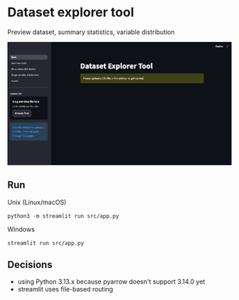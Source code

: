 # Dataset explorer tool

Preview dataset, summary statistics, variable distribution

![](./docs/main_page.png)

## Run

Unix (Linux/macOS)

```shell
python3 -m streamlit run src/app.py
```

Windows

```shell
streamlit run src/app.py
```

## Decisions

- using Python 3.13.x because pyarrow doesn't support 3.14.0 yet
- streamlit uses file-based routing
